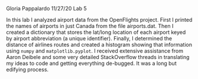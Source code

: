 Gloria Pappalardo
11/27/20
Lab 5

In this lab I analyzed airport data from the OpenFlights project. First I printed the names of airports in just Canada from the file airports.dat. Then I created a dictionary that stores the lat/long location of each airport keyed by airport abbreviation (a unique identifier). Finally, I determined the distance of airlines routes and created a histogram showing that information using `numpy` and `matplotlib.pyplot`.
I received extensive assistance from Aaron Deibele and some very detailed StackOverflow threads in translating my ideas to code and getting everything de-bugged. It was a long but edifying process.
